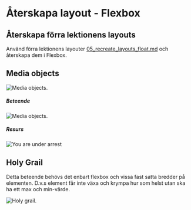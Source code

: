 # Återskapa layout - Flexbox

## Återskapa förra lektionens layouts

Använd förra lektionens layouter [05_recreate_layouts_float.md](05_recreate_layouts_float.md) och återskapa dem i Flexbox.

## Media objects

![Media objects.](https://i.imgur.com/JUOMShv.png)

##### Beteende

![Media objects.](https://i.imgur.com/jLyvz5j.gif)


##### Resurs

![You are under arrest](https://i.imgur.com/Ia2R5o3.jpg)

## Holy Grail

Detta beteende behövs det enbart flexbox och vissa fast satta bredder på elementen. D.v.s element får inte växa och krympa hur som helst utan ska ha ett max och min-värde.

![Holy grail.](https://i.imgur.com/sOPMpOZ.gif)